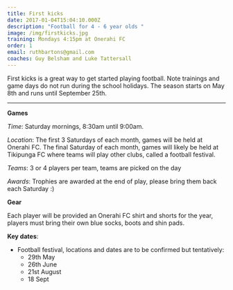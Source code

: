```yaml
---
title: First kicks
date: 2017-01-04T15:04:10.000Z
description: "Football for 4 - 6 year olds "
image: /img/firstkicks.jpg
training: Mondays 4:15pm at Onerahi FC
order: 1
email: ruthbartons@gmail.com
coaches: Guy Belsham and Luke Tattersall
---
```


First kicks is a great way to get started playing football. Note trainings and game days do not run during the school holidays. The season
starts on May 8th and runs until September 25th.

---
**Games**

_Time_: Saturday mornings, 8:30am until 9:00am. 

_Location_: The first 3 Saturdays of each month, games will be held at Onerahi FC. The final Saturday of each month, games will likely be held at Tikipunga FC where teams will play other clubs, called a football festival.

_Teams_: 3 or 4 players per team, teams are picked on the day

_Awards_: Trophies are awarded at the end of play, please bring them back each Saturday :) 

**Gear**

Each player will be provided an Onerahi FC shirt and shorts for the year, players must bring their own blue socks, boots and shin pads.

**Key dates**:
- Football festival, locations and dates are to be confirmed but tentatively:
   - 29th May
   - 26th June
   - 21st August
   - 18 Sept